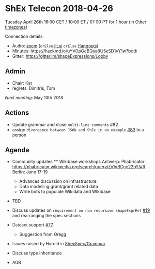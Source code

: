 # ShEx Telecon 2018-04-26

Tuesday April 26th 16:00 CET / 10:00 ET / 07:00 PT for 1 hour (in [Other timezones](https://www.timeanddate.com/worldclock/fixedtime.html?msg=ShEx+CG&iso=20180426T16&p1=195&ah=1))

Connection details:

* Audio: [zoom](https://zoom.us/j/441496948) (`orElse` [jit.si](https://meet.jit.si/ShEx) `orElse` [Hangouts](http://tinyurl.com/ShEx-hangouts))
* Minutes: https://hackmd.io/uYVOpGcBQea8U5eSD1vY1w?both
* Gitter: https://gitter.im/shapeExpressions/Lobby

## Admin

 * Chair: Kat
 * regrets: Dimitris, Tom

*Next meeting*: May 10th 2018

## Actions
 * Update grammar and close `multi-line comments` #82
 * assign `divergence between JSON and ShEx in an example` [#83](https://github.com/shexSpec/shex/issues/83) to a person

## Agenda
 * Community updates 
   ** Wikibase workshops
   Antwerp: Phabricator: https://phabricator.wikimedia.org/search/query/Zn1vBCgc22bY/#R
   Berlin: June 17-19
   *  Advances discussion on infrastructure 
   *  Data modelling grant/grant related data 
   *  Write bots to populate Wikidata and WIkibase 

 * TBD
 * Discuss updates on `requirement on non recursive shapeExprRef` [#19](https://github.com/shexSpec/spec/pull/19) and rearranging the spec sections
 * Dataset support [#77](https://github.com/shexSpec/shex/issues/77)
   * Suggestion from Gregg
 * Issues raised by Harold in [ShexSpec/Grammar](https://github.com/shexSpec/grammar/issues)
 * Discuss type inheritance
 * AOB 

